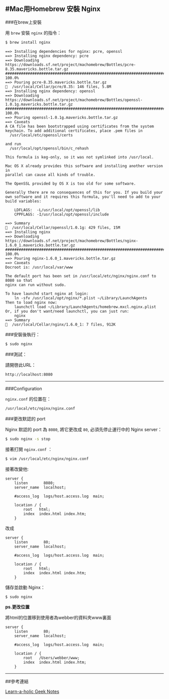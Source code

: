 #Mac用Homebrew 安裝 Nginx
---

###在brew上安裝

用 `brew` 安裝 `nginx` 的指令：

```bash
$ brew install nginx
```

```
==> Installing dependencies for nginx: pcre, openssl
==> Installing nginx dependency: pcre
==> Downloading https://downloads.sf.net/project/machomebrew/Bottles/pcre-8.35.mavericks.bottle.tar.gz
######################################################################## 100.0%
==> Pouring pcre-8.35.mavericks.bottle.tar.gz
🍺  /usr/local/Cellar/pcre/8.35: 146 files, 5.8M
==> Installing nginx dependency: openssl
==> Downloading https://downloads.sf.net/project/machomebrew/Bottles/openssl-1.0.1g.mavericks.bottle.tar.gz
######################################################################## 100.0%
==> Pouring openssl-1.0.1g.mavericks.bottle.tar.gz
==> Caveats
A CA file has been bootstrapped using certificates from the system
keychain. To add additional certificates, place .pem files in
  /usr/local/etc/openssl/certs

and run
  /usr/local/opt/openssl/bin/c_rehash

This formula is keg-only, so it was not symlinked into /usr/local.

Mac OS X already provides this software and installing another version in
parallel can cause all kinds of trouble.

The OpenSSL provided by OS X is too old for some software.

Generally there are no consequences of this for you. If you build your
own software and it requires this formula, you'll need to add to your
build variables:

    LDFLAGS:  -L/usr/local/opt/openssl/lib
    CPPFLAGS: -I/usr/local/opt/openssl/include

==> Summary
🍺  /usr/local/Cellar/openssl/1.0.1g: 429 files, 15M
==> Installing nginx
==> Downloading https://downloads.sf.net/project/machomebrew/Bottles/nginx-1.6.0_1.mavericks.bottle.tar.gz
######################################################################## 100.0%
==> Pouring nginx-1.6.0_1.mavericks.bottle.tar.gz
==> Caveats
Docroot is: /usr/local/var/www

The default port has been set in /usr/local/etc/nginx/nginx.conf to 8080 so that
nginx can run without sudo.

To have launchd start nginx at login:
    ln -sfv /usr/local/opt/nginx/*.plist ~/Library/LaunchAgents
Then to load nginx now:
    launchctl load ~/Library/LaunchAgents/homebrew.mxcl.nginx.plist
Or, if you don't want/need launchctl, you can just run:
    nginx
==> Summary
🍺  /usr/local/Cellar/nginx/1.6.0_1: 7 files, 912K
```

###安裝後執行：

```bash
$ sudo nginx
```

###測試：

請開啓此URL：

```bash
http://localhost:8080
```
---

###Configuration

`nginx.conf` 的位置在：

```bash
/usr/local/etc/nginx/nginx.conf
```

###更改默認的 port

Nginx 默認的 port 為 `8080`, 將它更改成 `80`, 必須先停止運行中的 Nginx server：

```bash
$ sudo nginx -s stop
```

接著打開 `nginx.conf` ：

```bash
$ vim /usr/local/etc/nginx/nginx.conf
```

接著改變他:

```
server {
    listen       8080;
    server_name  localhost;

    #access_log  logs/host.access.log  main;

    location / {
        root   html;
        index  index.html index.htm;
    }
```

改成

```
server {
    listen       80;
    server_name  localhost;

    #access_log  logs/host.access.log  main;

    location / {
        root   html;
        index  index.html index.htm;
    }
```

儲存並啟動 Nginx：

```
$ sudo nginx
```

**ps.更改位置**

將html的位置移到使用者為webber的資料夾www裏面

```
server {
    listen       80;
    server_name  localhost;

    #access_log  logs/host.access.log  main;

    location / {
        root   /Users/webber/www;
        index  index.html index.htm;
    }
```
---

##參考連結

[Learn-a-holic Geek Notes](http://learnaholic.me/2012/10/10/installing-nginx-in-mac-os-x-mountain-lion/)
